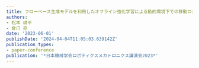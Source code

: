 ```yaml
---
title: フローベース生成モデルを利用したオフライン強化学習による動的環境下での移動ロボットナビゲーション
authors:
- 松本 耕平
- 倉爪 亮
date: '2023-06-01'
publishDate: '2024-04-04T11:05:03.639142Z'
publication_types:
- paper-conference
publication: '*日本機械学会ロボティクスメカトロニクス講演会2023*'
---
```

